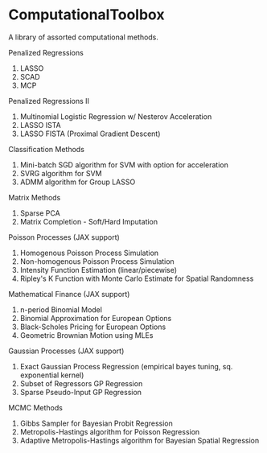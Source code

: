 # ComputationalToolbox
A library of assorted computational methods.



Penalized Regressions
1. LASSO
2. SCAD
3. MCP

Penalized Regressions II
1. Multinomial Logistic Regression w/ Nesterov Acceleration
2. LASSO ISTA
3. LASSO FISTA (Proximal Gradient Descent)

Classification Methods
1. Mini-batch SGD algorithm for SVM with option for acceleration
2. SVRG algorithm for SVM
3. ADMM algorithm for Group LASSO

Matrix Methods
1. Sparse PCA
2. Matrix Completion - Soft/Hard Imputation

Poisson Processes (JAX support)
1. Homogenous Poisson Process Simulation
2. Non-homogenous Poisson Process Simulation
3. Intensity Function Estimation (linear/piecewise)
4. Ripley's K Function with Monte Carlo Estimate for Spatial Randomness

Mathematical Finance (JAX support)
1. n-period Binomial Model
2. Binomial Approximation for European Options
3. Black-Scholes Pricing for European Options
4. Geometric Brownian Motion using MLEs

Gaussian Processes (JAX support)
1. Exact Gaussian Process Regression (empirical bayes tuning, sq. exponential kernel)
2. Subset of Regressors GP Regression
3. Sparse Pseudo-Input GP Regression

MCMC Methods
1. Gibbs Sampler for Bayesian Probit Regression
2. Metropolis-Hastings algorithm for Poisson Regression
3. Adaptive Metropolis-Hastings algorithm for Bayesian Spatial Regression

